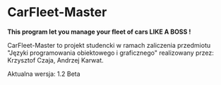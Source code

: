# CarFleet-Master 
__This program let you manage your fleet of cars LIKE A BOSS !__

CarFleet-Master to projekt studencki w ramach zaliczenia przedmiotu "Języki programowania obiektowego i graficznego" realizowany przez: Krzysztof Czaja, Andrzej Karwat.

Aktualna wersja: 1.2 Beta
